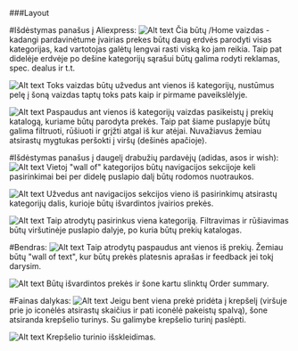 ###Layout

#Išdėstymas panašus į Aliexpress:
![Alt text](RaisingTheBAR/INFO/pictures/1.jpg)
Čia būtų /Home  vaizdas - kadangi pardavinėtume įvairias prekes būtų daug erdvės parodyti
visas kategorijas, kad vartotojas galėtų lengvai rasti viską ko jam reikia. Taip pat didelėje
erdvėje po dešine kategorijų sąrašui būtų galima rodyti reklamas, spec. dealus ir t.t.

![Alt text](relative/pictures/2.jpg)
Toks vaizdas būtų užvedus ant vienos iš kategorijų, nustūmus pelę į šoną vaizdas taptų toks
pats kaip ir pirmame paveikslėlyje.

![Alt text](relative/pictures/3.jpg)
Paspaudus ant vienos iš kategorijų vaizdas pasikeistų į prekių katalogą, kuriame būtų parodyta
prekės. Taip pat šiame puslapyje būtų galima filtruoti, rūšiuoti ir grįžti atgal iš kur atėjai.
Nuvažiavus žemiau atsirastų mygtukas peršokti į viršų (dešinės apačioje).

#Išdėstymas panašus į daugelį drabužių pardavėjų (adidas, asos ir wish):
![Alt text](relative/pictures/5.jpg)
Vietoj "wall of" kategorijos būtų navigacijos sekcijoje keli pasirinkimai bei per didelę
puslapio dalį būtų rodomos nuotraukos.

![Alt text](relative/pictures/6.jpg)
Užvedus ant navigacijos sekcijos vieno iš pasirinkimų atsirastų kategorijų dalis, kurioje
būtų išvardintos įvairios prekės.

![Alt text](relative/pictures/7.jpg)
Taip atrodytų pasirinkus viena kategoriją. Filtravimas ir rūšiavimas būtų viršutinėje
puslapio dalyje, po kuria būtų prekių katalogas.

#Bendras:
![Alt text](relative/pictures/4.jpg)
Taip atrodytų paspaudus ant vienos iš prekių. Žemiau būtų "wall of text", kur būtų prekės
platesnis aprašas ir feedback jei tokį darysim.

![Alt text](relative/pictures/8.jpg)
Būtų išvardintos prekės ir šone kartu slinktų Order summary.

#Fainas dalykas:
![Alt text](relative/pictures/9.jpg)
Jeigu bent viena prekė pridėta į krepšelį (viršuje prie jo iconėlės atsirastų skaičius ir
pati iconėlė pakeistų spalvą), šone atsiranda krepšelio turinys. Su galimybe krepšelio turinį paslėpti.

![Alt text](relative/pictures/10.jpg)
Krepšelio turinio išskleidimas.
